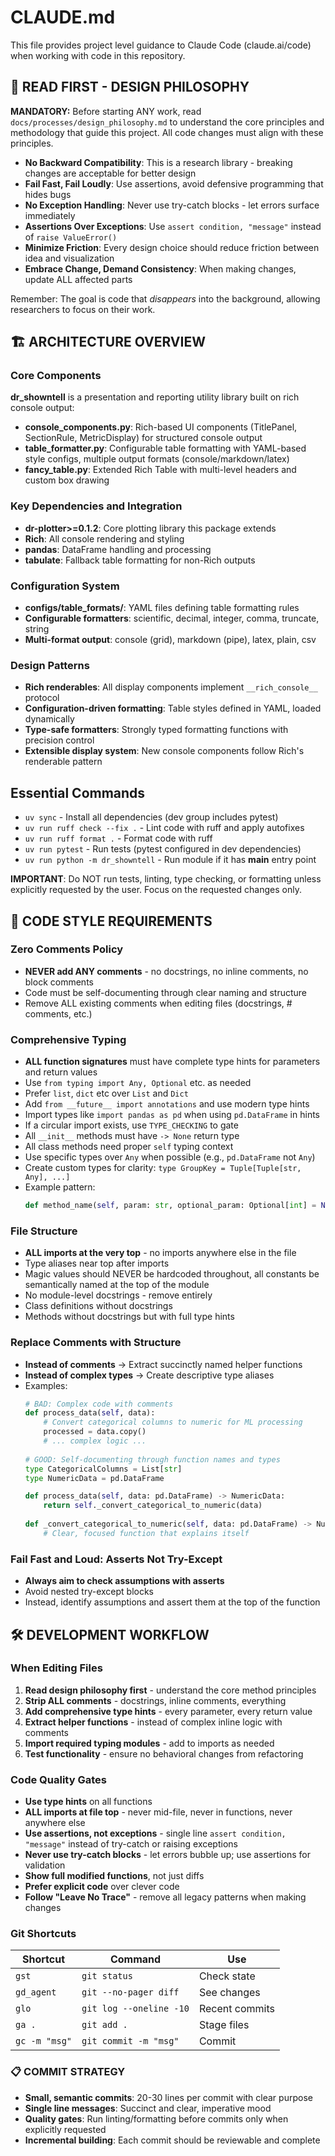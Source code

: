 # CLAUDE.md

This file provides project level guidance to Claude Code (claude.ai/code) when working with code in this repository.

## 🚨 READ FIRST - DESIGN PHILOSOPHY
**MANDATORY:** Before starting ANY work, read `docs/processes/design_philosophy.md` to understand the core principles and methodology that guide this project. All code changes must align with these principles.

- **No Backward Compatibility**: This is a research library - breaking changes are acceptable for better design
- **Fail Fast, Fail Loudly**: Use assertions, avoid defensive programming that hides bugs
- **No Exception Handling**: Never use try-catch blocks - let errors surface immediately
- **Assertions Over Exceptions**: Use `assert condition, "message"` instead of `raise ValueError()`
- **Minimize Friction**: Every design choice should reduce friction between idea and visualization
- **Embrace Change, Demand Consistency**: When making changes, update ALL affected parts

Remember: The goal is code that *disappears* into the background, allowing researchers to focus on their work.

## 🏗️ ARCHITECTURE OVERVIEW

### Core Components
**dr_showntell** is a presentation and reporting utility library built on rich console output:

- **console_components.py**: Rich-based UI components (TitlePanel, SectionRule, MetricDisplay) for structured console output
- **table_formatter.py**: Configurable table formatting with YAML-based style configs, multiple output formats (console/markdown/latex)
- **fancy_table.py**: Extended Rich Table with multi-level headers and custom box drawing

### Key Dependencies and Integration
- **dr-plotter>=0.1.2**: Core plotting library this package extends
- **Rich**: All console rendering and styling
- **pandas**: DataFrame handling and processing
- **tabulate**: Fallback table formatting for non-Rich outputs

### Configuration System
- **configs/table_formats/**: YAML files defining table formatting rules
- **Configurable formatters**: scientific, decimal, integer, comma, truncate, string
- **Multi-format output**: console (grid), markdown (pipe), latex, plain, csv

### Design Patterns
- **Rich renderables**: All display components implement `__rich_console__` protocol
- **Configuration-driven formatting**: Table styles defined in YAML, loaded dynamically
- **Type-safe formatters**: Strongly typed formatting functions with precision control
- **Extensible display system**: New console components follow Rich's renderable pattern

## Essential Commands
- `uv sync` - Install all dependencies (dev group includes pytest)
- `uv run ruff check --fix .` - Lint code with ruff and apply autofixes
- `uv run ruff format .` - Format code with ruff
- `uv run pytest` - Run tests (pytest configured in dev dependencies)
- `uv run python -m dr_showntell` - Run module if it has __main__ entry point

**IMPORTANT**: Do NOT run tests, linting, type checking, or formatting unless explicitly requested by the user. Focus on the requested changes only.

## 🎯 CODE STYLE REQUIREMENTS

### Zero Comments Policy
- **NEVER add ANY comments** - no docstrings, no inline comments, no block comments
- Code must be self-documenting through clear naming and structure
- Remove ALL existing comments when editing files (docstrings, # comments, etc.)

### Comprehensive Typing
- **ALL function signatures** must have complete type hints for parameters and return values
- Use `from typing import Any, Optional` etc. as needed
- Prefer `list`, `dict` etc over `List` and `Dict`
- Add `from __future__ import annotations` and use modern type hints
- Import types like `import pandas as pd` when using `pd.DataFrame` in hints
- If a circular import exists, use `TYPE_CHECKING` to gate
- All `__init__` methods must have `-> None` return type
- All class methods need proper `self` typing context
- Use specific types over `Any` when possible (e.g., `pd.DataFrame` not `Any`)
- Create custom types for clarity: `type GroupKey = Tuple[Tuple[str, Any], ...]`
- Example pattern:
  ```python
  def method_name(self, param: str, optional_param: Optional[int] = None) -> Dict[str, Any]:
  ```

### File Structure
- **ALL imports at the very top** - no imports anywhere else in the file
- Type aliases near top after imports
- Magic values should NEVER be hardcoded throughout, all constants be semantically named at the top of the module
- No module-level docstrings - remove entirely
- Class definitions without docstrings
- Methods without docstrings but with full type hints

### Replace Comments with Structure
- **Instead of comments** → Extract succinctly named helper functions
- **Instead of complex types** → Create descriptive type aliases
- Examples:
  ```python
  # BAD: Complex code with comments
  def process_data(self, data):
      # Convert categorical columns to numeric for ML processing
      processed = data.copy()
      # ... complex logic ...
      
  # GOOD: Self-documenting through function names and types
  type CategoricalColumns = List[str]
  type NumericData = pd.DataFrame
  
  def process_data(self, data: pd.DataFrame) -> NumericData:
      return self._convert_categorical_to_numeric(data)
      
  def _convert_categorical_to_numeric(self, data: pd.DataFrame) -> NumericData:
      # Clear, focused function that explains itself
  ```

### Fail Fast and Loud: Asserts Not Try-Except
- **Always aim to check assumptions with asserts**
- Avoid nested try-except blocks
- Instead, identify assumptions and assert them at the top of the function

## 🛠️ DEVELOPMENT WORKFLOW

### When Editing Files
1. **Read design philosophy first** - understand the core method principles
2. **Strip ALL comments** - docstrings, inline comments, everything
3. **Add comprehensive type hints** - every parameter, every return value
4. **Extract helper functions** - instead of complex inline logic with comments
5. **Import required typing modules** - add to imports as needed
6. **Test functionality** - ensure no behavioral changes from refactoring

### Code Quality Gates
- **Use type hints** on all functions
- **ALL imports at file top** - never mid-file, never in functions, never anywhere else
- **Use assertions, not exceptions** - single line `assert condition, "message"` instead of try-catch or raising exceptions
- **Never use try-catch blocks** - let errors bubble up; use assertions for validation
- **Show full modified functions**, not just diffs
- **Prefer explicit code** over clever code
- **Follow "Leave No Trace"** - remove all legacy patterns when making changes

### Git Shortcuts
| Shortcut | Command | Use |
|----------|---------|-----|
| `gst` | `git status` | Check state |
| `gd_agent` | `git --no-pager diff` | See changes |
| `glo` | `git log --oneline -10` | Recent commits |
| `ga .` | `git add .` | Stage files |
| `gc -m "msg"` | `git commit -m "msg"` | Commit |

### 📋 COMMIT STRATEGY
- **Small, semantic commits**: 20-30 lines per commit with clear purpose
- **Single line messages**: Succinct and clear, imperative mood
- **Quality gates**: Run linting/formatting before commits only when explicitly requested
- **Incremental building**: Each commit should be reviewable and complete
